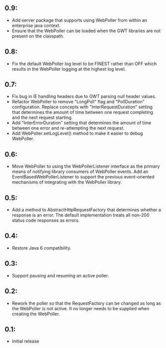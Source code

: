 ## 0.9:

* Add server package that supports using WebPoller from within an enterprise java context.
* Ensure that the WebPoller can be loaded when the GWT libraries are not present
  on the classpath.

## 0.8:

* Fix the default WebPoller log level to be FINEST rather than OFF which results in
  the WebPoller logging at the highest log level.

## 0.7:

* Fix bug in IE handling headers due to GWT parsing null header values.
* Refactor WebPoller to remove "LongPoll" flag and "PollDuration" configuration. Replace
  concepts with "InterRequestDuration" setting that determines the amount of time between
  one request completing and the next request starting.
* Add "InterErrorDuration" setting that determines the amount of time between
  one error and re-attempting the next request.
* Add WebPoller.setLogLevel() method to make it easier to debug WebPoller.

## 0.6:

* Move WebPoller to using the WebPollerListener interface as the primary means of notifying library
  consumers of WebPoller events. Add an EventBasedWebPollerListener to support the previous
  event-oriented mechanisms of integrating with the WebPoller library.

## 0.5:

* Add a method to AbstractHttpRequestFactory that determines whether a response is
  an error. The default implementation treats all non-200 status code responses as
  errors.

## 0.4:

* Restore Java 6 compatibility.

## 0.3:

* Support pausing and resuming an active poller.

## 0.2:

* Rework the poller so that the RequestFactory can be changed as long as the
  WebPoller is not active. It no longer needs to be supplied when creating the
  WebPoller.

## 0.1:

* Initial release
